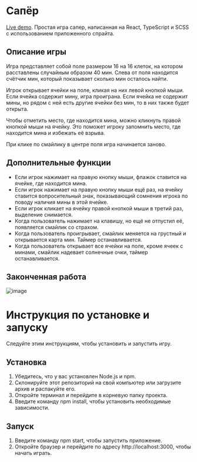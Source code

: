 # Сапёр
[Live demo](https://jumpeebunee-vk-trainee-test.netlify.app/). Простая игра сапер, написанная на React, TypeScript и SCSS с использованием приложенного спрайта.

## Описание игры
Игра представляет собой поле размером 16 на 16 клеток, на котором расставлены случайным образом 40 мин. Слева от поля находится счётчик мин, который показывает сколько мин осталось найти.

Игрок открывает ячейки на поле, кликая на них левой кнопкой мыши. Если ячейка содержит мину, игра проиграна. Если ячейка не содержит мины, но рядом с ней есть другие ячейки без мин, то в них также будет открыта.

Чтобы отметить место, где находится мина, можно кликнуть правой кнопкой мыши на ячейку. Это поможет игроку запомнить место, где находится мина и избежать её взрыва.

При клике по смайлику в центре поля игра начинается заново.
## Дополнительные функции
- Если игрок нажимает на правую кнопку мыши, флажок ставится на ячейке, где находится мина.
- Если игрок нажимает на правую кнопку мыши ещё раз, на ячейку ставится вопросительный знак, показывающий сомнения игрока по поводу наличия мины в этой ячейке.
- Если игрок кликает на ячейку правой кнопкой мыши в третий раз, выделение снимается.
- Когда пользователь нажимает на клавишу, но ещё не отпустил её, появляется смайлик со страхом.
- Когда пользователь проигрывает, смайлик меняется на грустный и открывается карта мин. Таймер останавливается.
- Когда пользователь открывает все ячейки на поле, кроме ячеек с минами, смайлик надевает солнечные очки, таймер останавливается.
## Законченная работа
![image](https://user-images.githubusercontent.com/105386597/222890676-0ab2e058-91b1-406e-ab2b-351905bdb8df.png)
# Инструкция по установке и запуску
Следуйте этим инструкциям, чтобы установить и запустить игру.
## Установка
1. Убедитесь, что у вас установлен Node.js и npm.
2. Склонируйте этот репозиторий на свой компьютер или загрузите архив и распакуйте его.
3. Откройте терминал и перейдите в корневую папку проекта.
4. Введите команду npm install, чтобы установить необходимые зависимости.

## Запуск
1. Введите команду npm start, чтобы запустить приложение.
2. Откройте браузер и перейдите по адресу http://localhost:3000, чтобы начать играть.
